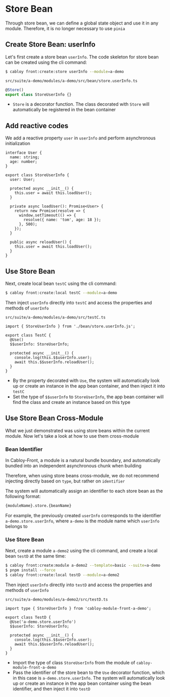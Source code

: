 # Store Bean

Through store bean, we can define a global state object and use it in any module. Therefore, it is no longer necessary to use `pinia`

## Create Store Bean: userInfo

Let's first create a store bean `userInfo`. The code skeleton for store bean can be created using the cli command:

```bash
$ cabloy front:create:store userInfo --module=a-demo
```

`src/suite/a-demo/modules/a-demo/src/bean/store.userInfo.ts`

```typescript
@Store()
export class StoreUserInfo {}
```

- `Store` is a decorator function. The class decorated with `Store` will automatically be registered in the bean container

## Add reactive codes

We add a reactive property `user` in `userInfo` and perform asynchronous initialization

```typescript{1-4,7-23}
interface User {
  name: string;
  age: number;
}

export class StoreUserInfo {
  user: User;

  protected async __init__() {
    this.user = await this.loadUser();
  }

  private async loadUser(): Promise<User> {
    return new Promise(resolve => {
      window.setTimeout(() => {
        resolve({ name: 'tom', age: 18 });
      }, 500);
    });
  }

  public async reloadUser() {
    this.user = await this.loadUser();
  }
}
```

## Use Store Bean

Next, create local bean `testC` using the cli command:

```bash
$ cabloy front:create:local testC --module=a-demo
```

Then inject `userInfo` directly into `testC` and access the properties and methods of `userInfo`

`src/suite/a-demo/modules/a-demo/src/testC.ts`

```typescript{1,4-5,8-9}
import { StoreUserInfo } from './bean/store.userInfo.js';

export class TestC {
  @Use()
  $$userInfo: StoreUserInfo;

  protected async __init__() {
    console.log(this.$$userInfo.user);
    await this.$$userInfo.reloadUser();
  }
}
```

- By the property decorated with `Use`, the system will automatically look up or create an instance in the app bean container, and then inject it into `testC`
- Set the type of `$$userInfo` to `StoreUserInfo`, the app bean container will find the class and create an instance based on this type

## Use Store Bean Cross-Module

What we just demonstrated was using store beans within the current module. Now let's take a look at how to use them cross-module

### Bean Identifier

In Cabloy-Front, a module is a natural bundle boundary, and automatically bundled into an independent asynchronous chunk when building

Therefore, when using store beans cross-module, we do not recommend injecting directly based on `type`, but rather on `identifier`

The system will automatically assign an identifier to each store bean as the following format:

```bash
{moduleName}.store.{beanName}
```

For example, the previously created `userInfo` corresponds to the identifier `a-demo.store.userInfo`, where `a-demo` is the module name which `userInfo` belongs to

### Use Store Bean

Next, create a module `a-demo2` using the cli command, and create a local bean `testD` at the same time:

```bash
$ cabloy front:create:module a-demo2 --template=basic --suite=a-demo
$ pnpm install --force
$ cabloy front:create:local testD --module=a-demo2
```

Then inject `userInfo` directly into `testD` and access the properties and methods of `userInfo`

`src/suite/a-demo/modules/a-demo2/src/testD.ts`

```typescript{1,4-5,8-9}
import type { StoreUserInfo } from 'cabloy-module-front-a-demo';

export class TestD {
  @Use('a-demo.store.userInfo')
  $$userInfo: StoreUserInfo;

  protected async __init__() {
    console.log(this.$$userInfo.user);
    await this.$$userInfo.reloadUser();
  }
}
```

- Import the type of class `StoreUserInfo` from the module of `cabloy-module-front-a-demo`
- Pass the identifier of the store bean to the `Use` decorator function, which in this case is `a-demo.store.userInfo`. The system will automatically look up or create an instance in the app bean container using the bean identifier, and then inject it into `testD`
